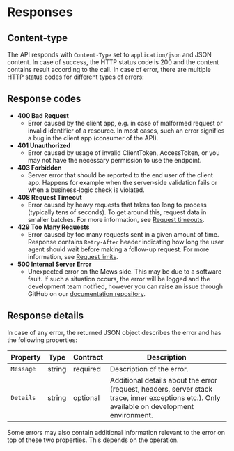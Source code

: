 # Responses

## Content-type

The API responds with `Content-Type` set to `application/json` and JSON content. In case of success, the HTTP status code is 200 and the content contains result according to the call. In case of error, there are multiple HTTP status codes for different types of errors:

## Response codes

* **400 Bad Request**
  * Error caused by the client app, e.g. in case of malformed request or invalid identifier of a resource. In most cases, such an error signifies a bug in the client app \(consumer of the API\).
* **401 Unauthorized**
  * Error caused by usage of invalid ClientToken, AccessToken, or you may not have the necessary permission to use the endpoint.
* **403 Forbidden**
  * Server error that should be reported to the end user of the client app. Happens for example when the server-side validation fails or when a business-logic check is violated.
* **408 Request Timeout**
  * Error caused by heavy requests that takes too long to process (typically tens of seconds). To get around this, request data in smaller batches. For more information, see [Request timeouts](requests.md#request-timeouts).
* **429 Too Many Requests**
  * Error caused by too many requests sent in a given amount of time. Response contains `Retry-After` header indicating how long the user agent should wait before making a follow-up request. For more information, see [Request limits](requests.md#request-limits).
* **500 Internal Server Error**
  * Unexpected error on the Mews side. This may be due to a software fault. If such a situation occurs, the error will be logged and the development team notified, however you can raise an issue through GitHub on our [documentation repository](https://github.com/MewsSystems/gitbook-connector-api).

## Response details

In case of any error, the returned JSON object describes the error and has the following properties:

| Property | Type | Contract | Description |
| --- | --- | --- | --- |
| `Message` | string | required | Description of the error. |
| `Details` | string | optional | Additional details about the error \(request, headers, server stack trace, inner exceptions etc.\). Only available on development environment. |

Some errors may also contain additional information relevant to the error on top of these two properties. This depends on the operation. 
